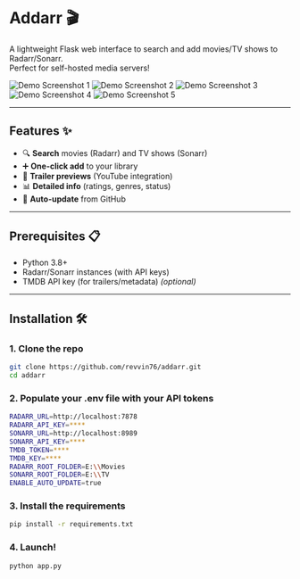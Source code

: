 # Addarr 🎬

A lightweight Flask web interface to search and add movies/TV shows to Radarr/Sonarr.  
Perfect for self-hosted media servers!  

![Demo Screenshot 1](/static/images/Screenshot1.png) ![Demo Screenshot 2](/static/images/Screenshot2.png) ![Demo Screenshot 3](/static/images/Screenshot3.png)
![Demo Screenshot 4](/static/images/Screenshot4.png) ![Demo Screenshot 5](/static/images/Screenshot5.png) 

---

## Features ✨
- 🔍 **Search** movies (Radarr) and TV shows (Sonarr)  
- ➕ **One-click add** to your library  
- 🎥 **Trailer previews** (YouTube integration)  
- 📊 **Detailed info** (ratings, genres, status)  
- 🔄 **Auto-update** from GitHub  

---

## Prerequisites 📋
- Python 3.8+  
- Radarr/Sonarr instances (with API keys)  
- TMDB API key (for trailers/metadata) *(optional)*  

---

## Installation 🛠️

### 1. Clone the repo
```bash
git clone https://github.com/revvin76/addarr.git
cd addarr
```

### 2. Populate your .env file with your API tokens
```bash
RADARR_URL=http://localhost:7878
RADARR_API_KEY=****
SONARR_URL=http://localhost:8989
SONARR_API_KEY=****
TMDB_TOKEN=****
TMDB_KEY=****
RADARR_ROOT_FOLDER=E:\\Movies
SONARR_ROOT_FOLDER=E:\\TV
ENABLE_AUTO_UPDATE=true
```

### 3. Install the requirements
```bash
pip install -r requirements.txt
```

### 4. Launch!
```bash
python app.py
```
